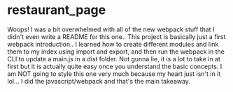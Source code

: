 # restaurant_page

Woops! I was a bit overwhelmed with all of the new webpack stuff that I didn't even write a README for this one.. This project is basically just a first webpack introduction.. I learned how to create different modules and link them to my index using import and export, and then run the webpack in the CLI to update a main.js in a dist folder. Not gunna lie, it is a lot to take in at first but it is actually quite easy once you understand the basic concepts. I am NOT going to style this one very much because my heart just isn't in it lol... I did the javascript/webpack and that's the main takeaway.
